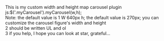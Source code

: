 This is my custom width and height map carousel plugin<br>
js:$('.myCarousel').myCarousel(w,h);<br>
Note: the default value is 1 W 640px h; the default value is 270px; you can customize the carousel figure's width and height<br>
2 should be written UL and ol<br>
3 if you help, I hope you can look at star, grateful...	<br>
